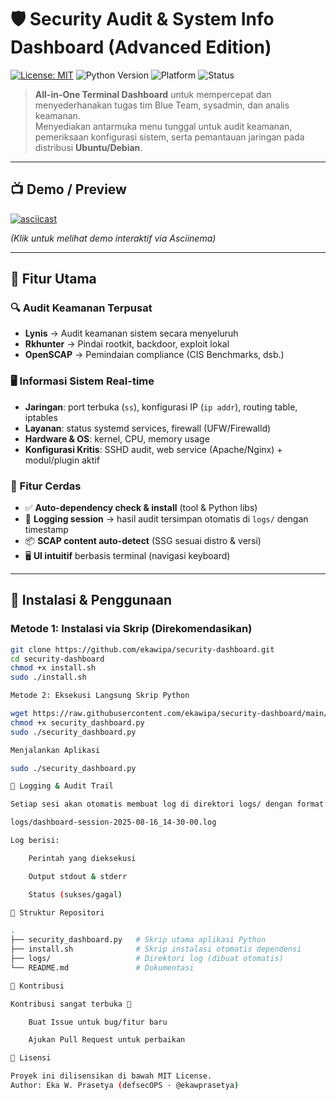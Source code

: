 # 🛡️ Security Audit & System Info Dashboard (Advanced Edition)

[![License: MIT](https://img.shields.io/badge/License-MIT-green.svg)](LICENSE)
![Python Version](https://img.shields.io/badge/python-3.8%2B-blue.svg)
![Platform](https://img.shields.io/badge/platform-Ubuntu%2FDebian-lightgrey.svg)
![Status](https://img.shields.io/badge/status-stable-success.svg)

> **All-in-One Terminal Dashboard** untuk mempercepat dan menyederhanakan tugas tim Blue Team, sysadmin, dan analis keamanan.  
> Menyediakan antarmuka menu tunggal untuk audit keamanan, pemeriksaan konfigurasi sistem, serta pemantauan jaringan pada distribusi **Ubuntu/Debian**.

---

## 📺 Demo / Preview

[![asciicast](https://asciinema.org/a/123456.svg)](https://asciinema.org/a/123456)

*(Klik untuk melihat demo interaktif via Asciinema)*

---

## 📌 Fitur Utama

### 🔍 Audit Keamanan Terpusat
- **Lynis** → Audit keamanan sistem secara menyeluruh  
- **Rkhunter** → Pindai rootkit, backdoor, exploit lokal  
- **OpenSCAP** → Pemindaian compliance (CIS Benchmarks, dsb.)

### 🖥️ Informasi Sistem Real-time
- **Jaringan**: port terbuka (`ss`), konfigurasi IP (`ip addr`), routing table, iptables  
- **Layanan**: status systemd services, firewall (UFW/Firewalld)  
- **Hardware & OS**: kernel, CPU, memory usage  
- **Konfigurasi Kritis**: SSHD audit, web service (Apache/Nginx) + modul/plugin aktif  

### 🤖 Fitur Cerdas
- ✅ **Auto-dependency check & install** (tool & Python libs)  
- 📝 **Logging session** → hasil audit tersimpan otomatis di `logs/` dengan timestamp  
- 📦 **SCAP content auto-detect** (SSG sesuai distro & versi)  
- 🖥️ **UI intuitif** berbasis terminal (navigasi keyboard)  

---

## 🚀 Instalasi & Penggunaan

### Metode 1: Instalasi via Skrip (Direkomendasikan)
```bash
git clone https://github.com/ekawipa/security-dashboard.git
cd security-dashboard
chmod +x install.sh
sudo ./install.sh

Metode 2: Eksekusi Langsung Skrip Python

wget https://raw.githubusercontent.com/ekawipa/security-dashboard/main/security_dashboard.py
chmod +x security_dashboard.py
sudo ./security_dashboard.py

Menjalankan Aplikasi

sudo ./security_dashboard.py

📝 Logging & Audit Trail

Setiap sesi akan otomatis membuat log di direktori logs/ dengan format:

logs/dashboard-session-2025-08-16_14-30-00.log

Log berisi:

    Perintah yang dieksekusi

    Output stdout & stderr

    Status (sukses/gagal)

📂 Struktur Repositori

.
├── security_dashboard.py   # Skrip utama aplikasi Python
├── install.sh              # Skrip instalasi otomatis dependensi
├── logs/                   # Direktori log (dibuat otomatis)
└── README.md               # Dokumentasi

🤝 Kontribusi

Kontribusi sangat terbuka 🙌

    Buat Issue untuk bug/fitur baru

    Ajukan Pull Request untuk perbaikan

📜 Lisensi

Proyek ini dilisensikan di bawah MIT License.
Author: Eka W. Prasetya (defsecOPS · @ekawprasetya)
